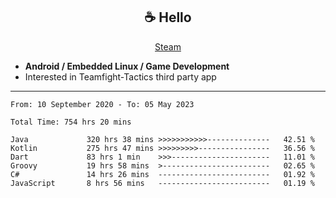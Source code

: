 <h2 align="center"> ☕ Hello </h2>

<p align="center">
  <a href="https://steamcommunity.com/id/Niforances/">Steam</a>
</p>

 - **Android / Embedded Linux / Game Development**
 - Interested in Teamfight-Tactics third party app

------

<!--START_SECTION:waka-->

```text
From: 10 September 2020 - To: 05 May 2023

Total Time: 754 hrs 20 mins

Java             320 hrs 38 mins >>>>>>>>>>>--------------   42.51 %
Kotlin           275 hrs 47 mins >>>>>>>>>----------------   36.56 %
Dart             83 hrs 1 min    >>>----------------------   11.01 %
Groovy           19 hrs 58 mins  >------------------------   02.65 %
C#               14 hrs 26 mins  -------------------------   01.92 %
JavaScript       8 hrs 56 mins   -------------------------   01.19 %
```

<!--END_SECTION:waka-->
